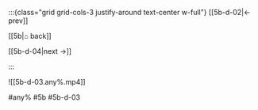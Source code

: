 :::{class="grid grid-cols-3 justify-around text-center w-full"}
[[5b-d-02|← prev]]

[[5b|⌂ back]]

[[5b-d-04|next →]]

:::

![[5b-d-03.any%.mp4]]

#any% #5b #5b-d-03